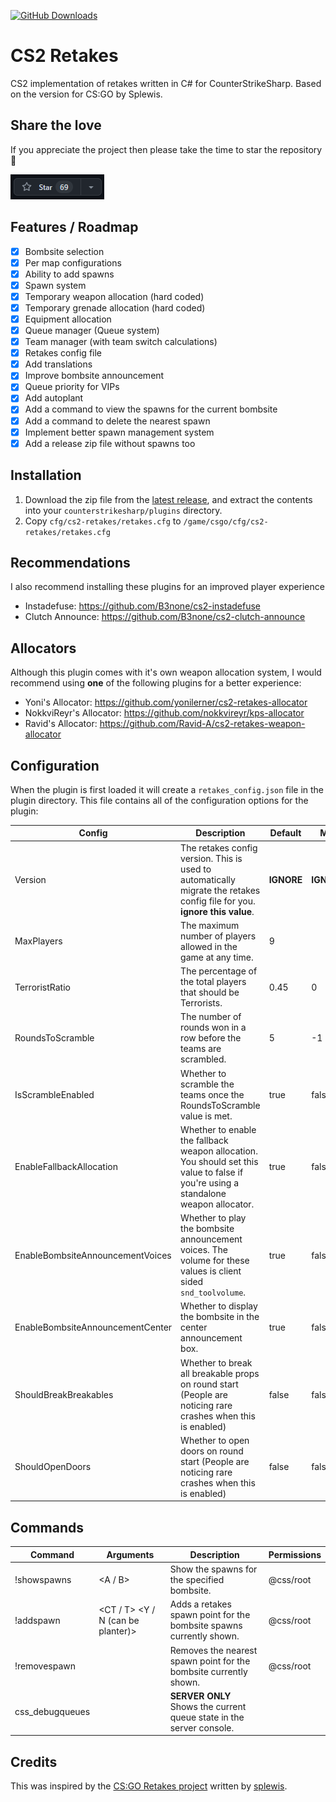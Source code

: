 [![GitHub Downloads](https://img.shields.io/github/downloads/b3none/cs2-retakes/total.svg?style=flat-square&label=Downloads)](https://github.com/b3none/cs2-retakes/releases/latest)

# CS2 Retakes
CS2 implementation of retakes written in C# for CounterStrikeSharp. Based on the version for CS:GO by Splewis.

## Share the love
If you appreciate the project then please take the time to star the repository 🙏

![Star us](https://github.com/b3none/gdprconsent/raw/development/.github/README_ASSETS/star_us.png)

## Features / Roadmap
- [x] Bombsite selection
- [x] Per map configurations
- [x] Ability to add spawns
- [x] Spawn system
- [x] Temporary weapon allocation (hard coded)
- [x] Temporary grenade allocation (hard coded)
- [x] Equipment allocation
- [x] Queue manager (Queue system)
- [x] Team manager (with team switch calculations)
- [x] Retakes config file
- [x] Add translations
- [x] Improve bombsite announcement
- [x] Queue priority for VIPs
- [x] Add autoplant
- [x] Add a command to view the spawns for the current bombsite
- [x] Add a command to delete the nearest spawn
- [x] Implement better spawn management system
- [x] Add a release zip file without spawns too

## Installation
1. Download the zip file from the [latest release](https://github.com/B3none/cs2-retakes/releases), and extract the contents into your `counterstrikesharp/plugins` directory.
2. Copy `cfg/cs2-retakes/retakes.cfg` to `/game/csgo/cfg/cs2-retakes/retakes.cfg`

## Recommendations
I also recommend installing these plugins for an improved player experience
- Instadefuse: https://github.com/B3none/cs2-instadefuse
- Clutch Announce: https://github.com/B3none/cs2-clutch-announce

## Allocators
Although this plugin comes with it's own weapon allocation system, I would recommend using **one** of the following plugins for a better experience:
- Yoni's Allocator: https://github.com/yonilerner/cs2-retakes-allocator
- NokkviReyr's Allocator: https://github.com/nokkvireyr/kps-allocator
- Ravid's Allocator: https://github.com/Ravid-A/cs2-retakes-weapon-allocator

## Configuration
When the plugin is first loaded it will create a `retakes_config.json` file in the plugin directory. This file contains all of the configuration options for the plugin:

| Config                           | Description                                                                                                                         | Default    | Min        | Max        |
|----------------------------------|-------------------------------------------------------------------------------------------------------------------------------------|------------|------------|------------|
| Version                          | The retakes config version. This is used to automatically migrate the retakes config file for you. **ignore this value**.           | **IGNORE** | **IGNORE** | **IGNORE** |
| MaxPlayers                       | The maximum number of players allowed in the game at any time.                                                                      | 9          |            |            |
| TerroristRatio                   | The percentage of the total players that should be Terrorists.                                                                      | 0.45       | 0          | 1          |
| RoundsToScramble                 | The number of rounds won in a row before the teams are scrambled.                                                                   | 5          | -1         | 99999      |
| IsScrambleEnabled                | Whether to scramble the teams once the RoundsToScramble value is met.                                                               | true       | false      | true       |
| EnableFallbackAllocation         | Whether to enable the fallback weapon allocation. You should set this value to false if you're using a standalone weapon allocator. | true       | false      | true       |
| EnableBombsiteAnnouncementVoices | Whether to play the bombsite announcement voices. The volume for these values is client sided `snd_toolvolume`.                     | true       | false      | true       |
| EnableBombsiteAnnouncementCenter | Whether to display the bombsite in the center announcement box.                                                                     | true       | false      | true       |
| ShouldBreakBreakables            | Whether to break all breakable props on round start (People are noticing rare crashes when this is enabled)                         | false      | false      | true       |
| ShouldOpenDoors                  | Whether to open doors on round start (People are noticing rare crashes when this is enabled)                                        | false      | false      | true       |

## Commands
| Command         | Arguments                         | Description                                                          | Permissions |
|-----------------|-----------------------------------|----------------------------------------------------------------------|-------------|
| !showspawns     | <A / B>                           | Show the spawns for the specified bombsite.                          | @css/root   |
| !addspawn       | <CT / T> <Y / N (can be planter)> | Adds a retakes spawn point for the bombsite spawns currently shown.  | @css/root   |
| !removespawn    |                                   | Removes the nearest spawn point for the bombsite currently shown.    | @css/root   |
| css_debugqueues |                                   | **SERVER ONLY** Shows the current queue state in the server console. |             |

## Credits
This was inspired by the [CS:GO Retakes project](https://github.com/splewis/csgo-retakes) written by [splewis](https://github.com/splewis).
